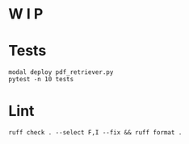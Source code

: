 # W I P

# Tests

```
modal deploy pdf_retriever.py
pytest -n 10 tests
```

# Lint

```
ruff check . --select F,I --fix && ruff format .